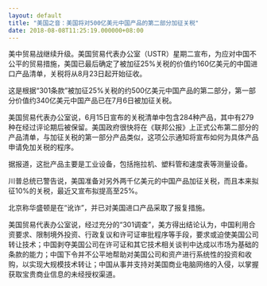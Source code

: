 ```yaml
---
layout: default
title: "美国之音：美国将对500亿美元中国产品的第二部分加征关税"
date: 2018-08-08T11:25:19.000000+08:00
---
```


美中贸易战继续升级。美国贸易代表办公室（USTR）星期二宣布，为应对中国不公平的贸易措施，美国已最后确定了被加征25%关税的价值约160亿美元的中国进口产品清单，关税将从8月23日起开始征收。

这是根据“301条款”被加征25%关税的约500亿美元中国产品的第二部分，第一部分价值约340亿美元中国产品已在7月6日被加征关税。

美国贸易代表办公室说，6月15日宣布的关税清单中包含284种产品，其中有279种在经过评论期后被保留。美国政府很快将在《联邦公报》上正式公布第二部分的产品清单，与加征关税的第一部分产品类似，这项公示通知将宣布如何为具体产品申请免加关税的程序。

据报道，这批产品主要是工业设备，包括拖拉机、塑料管和速度表等测量设备。

川普总统已警告说，美国准备对另外两千亿美元的中国产品加征关税，而且本来拟征10%的关税，最近又宣布拟提高至25%。

北京称华盛顿是在“讹诈”，并已对美国进口产品采取了报复措施。

美国贸易代表办公室说，经过充分的“301调查”，美方得出结论认为，中国利用合资要求、限制境外投资、行政复议和许可证审批程序等手段，要求或迫使美国公司转让技术；中国剥夺美国公司在许可证和其它技术相关谈判中达成以市场为基础的条款的能力；中国下令并不公平地帮助对美国公司和资产进行系统性的投资和收购，以实现大规模技术转让；中国从事并支持对美国商业电脑网络的入侵，以掌握获取宝贵商业信息的未经授权渠道。

